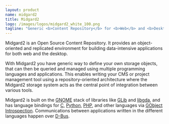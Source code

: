 ```yaml
---
layout: product
name: midgard2
title: Midgard2
logo: /images/logos/midgard2_white_100.png
tagline: "Generic <b>Content Repository</b> for <b>Web</b> and <b>Desktop applications</b>"
---
```

Midgard2 is an Open Source Content Repository. It provides an object-oriented and replicated environment for building data-intensive applications for both web and the desktop.

With Midgard2 you have generic way to define your own storage objects, that can then be queried and managed using multiple programming languages and applications. This enables writing your CMS or project management tool using a repository-oriented architecture where the Midgard2 storage system acts as the central point of integration between various tools.

Midgard2 is built on the [GNOME](http://www.gnome.org/) stack of libraries like [GLib](http://en.wikipedia.org/wiki/GLib) and [libgda](http://www.gnome-db.org/), and has language bindings for [C](http://en.wikipedia.org/wiki/C_%28programming_language%29), [Python](http://python.org/), [PHP](http://php.net/), and other languages via [GObject Introspection](http://live.gnome.org/GObjectIntrospection/). Communications between applications written in the different languages happen over [D-Bus](http://www.freedesktop.org/wiki/Software/dbus).
